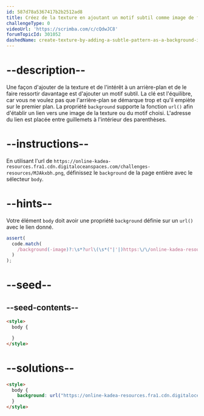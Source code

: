 ```yaml
---
id: 587d78a5367417b2b2512ad8
title: Créez de la texture en ajoutant un motif subtil comme image de fond
challengeType: 0
videoUrl: 'https://scrimba.com/c/cQdwJC8'
forumTopicId: 301052
dashedName: create-texture-by-adding-a-subtle-pattern-as-a-background-image
---
```


# --description--

Une façon d'ajouter de la texture et de l'intérêt à un arrière-plan et de le faire ressortir davantage est d'ajouter un motif subtil. La clé est l'équilibre, car vous ne voulez pas que l'arrière-plan se démarque trop et qu'il empiète sur le premier plan. La propriété `background` supporte la fonction `url()` afin d'établir un lien vers une image de la texture ou du motif choisi. L'adresse du lien est placée entre guillemets à l'intérieur des parenthèses.

# --instructions--

En utilisant l'url de `https://online-kadea-resources.fra1.cdn.digitaloceanspaces.com/challenges-resources/MJAkxbh.png`, définissez le `background` de la page entière avec le sélecteur `body`.

# --hints--

Votre élément `body` doit avoir une propriété `background` définie sur un `url()` avec le lien donné.

```js
assert(
  code.match(
    /background(-image)?:\s*?url\(\s*("|'|)https:\/\/online-kadea-resources\.fra1\.cdn\.digitaloceanspaces\.com\/challenges-resources\/MJAkxbh\.png\2\s*\)/gi
  )
);
```

# --seed--

## --seed-contents--

```html
<style>
  body {

  }
</style>
```

# --solutions--

```html
<style>
  body {
    background: url("https://online-kadea-resources.fra1.cdn.digitaloceanspaces.com/challenges-resources/MJAkxbh.png");
  }
</style>
```
